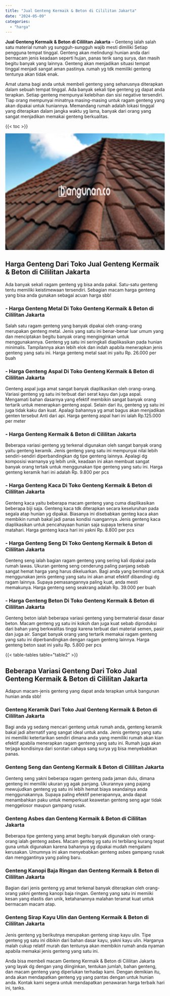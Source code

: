 ```yaml
---
title: "Jual Genteng Kermaik & Beton di Cililitan Jakarta"
date: "2024-05-09"
categories: 
  - "harga"
---
```


**Jual Genteng Kermaik & Beton di Cililitan Jakarta** – Genteng ialah salah satu material rumah yg sungguh-sungguh wajib mesti dimiliki Setiap pengguna tempat tinggal. Genteng akan melindungi hunian anda dari bermacam jenis keadaan seperti hujan, panas terik sang surya, dan masih begitu banyak yang lainnya. Genteng akan menjadikan situasi tempat tinggal menjadi sangat aman pastinya. rumah yg tdk memiliki genteng tentunya akan tidak enak.

Amat utama bagi anda untuk membeli genteng yang seharusnya diterapkan dalam sebuah tempat tinggal. Ada banyak sekali tipe genteng yg dapat anda terapkan. Setiap genteng mempunyai kelebihan dan sisi negative tersendiri. Tiap orang mempunyai minatnya masing-masing untuk ragam genteng yang akan dipakai untuk huniannya. Memandang rumah adalah lokasi tinggal yang diterapkan dalam jangka waktu yg lama, banyak dari orang yang sangat menjadikan memakai genteng berkualitas.

{{< toc >}}

![Jual Genteng Kermaik & Beton di Cililitan Jakarta](/images/genteng-minimalis-murah11.png)

## Harga Genteng Dari Toko Jual Genteng Kermaik & Beton di Cililitan Jakarta

Ada banyak sekali ragam genteng yg bisa anda pakai. Satu-satu genteng tentu memiliki keistimewaan tersendiri. Sebagian macam harga genteng yang bisa anda gunakan sebagai acuan harga sbb!

### \- Harga Genteng Metal Di Toko Genteng Kermaik & Beton di Cililitan Jakarta

Salah satu ragam genteng yang banyak dipakai oleh orang-orang merupakan genteng metal. Jenis yang satu ini benar-benar luar umum yang dan menciptakan begitu banyak orang menginginkan untuk menggunakannya. Genteng yg satu ini seringkali diaplikasikan pada hunian minimalis. Tampilannya akan lebih elok dan indah apabila menerapkan jenis genteng yang satu ini. Harga genteng metal saat ini yaitu Rp. 26.000 per buah

### \- Harga Genteng Aspal Di Toko Genteng Kermaik & Beton di Cililitan Jakarta

Genteng aspal juga amat sangat banyak diaplikasikan oleh orang-orang. Variasi genteng yg satu ini terbuat dari serat kayu dan juga aspal. Mengamati bahan dasarnya yang efektif membikin sangat banyak orang tertarik untuk menerapkan genteng aspal. Selain dari itu, genteng yg satu ini juga tidak kaku dan kuat. Apalagi bahannya yg amat bagus akan menjadikan genten tersebut Anti dari api. Harga genteng aspal hari ini ialah Rp.125.000 per meter

### \- Harga Genteng Kermaik & Beton di Cililitan Jakarta

Beberapa variasi genteng yg terkenal digunakan oleh sangat banyak orang yaitu genteng keramik. Jenis genteng yang satu ini mempunyai nilai lebih sendiri-sendiri diperbandingkan dg tipe genteng lainnya. Apalagi dg komposisi warnanya yg lebih unik, keadaan ini akan membuat sangat banyak orang tertaik untuk menggunakan tipe genteng yang satu ini. Harga genteng keramik hari ini adalah Rp. 9.800 per pcs

### \- Harga Genteng Kaca Di Toko Genteng Kermaik & Beton di Cililitan Jakarta

Genteng kaca yaitu beberapa macam genteng yang cuma diaplikasikan beberapa biji saja. Genteng kaca tdk diterapkan secara keseluruhan pada segala atap hunian yg dipakai. Biasanya ini disebabkan genteg kaca akan membikin rumah bakal jadi panas kondisi ruangannya. Jenis genteng kaca diaplikasikan untuk pencahayaan hunian saja supaya terkena sinar matahari. Harga genteng kaca hari ini yakni Rp. 8.800 per pcs

### \- Harga Genteng Seng Di Toko Genteng Kermaik & Beton di Cililitan Jakarta

Genteng seng ialah bagian ragam genteng yang sering kali dipakai pada rumah lawas. Ukuran genteng seng cenderung paling panjang sebab sangat hemat harga yang harus dikeluarkan. Bagi anda yang berminat untuk menggunakan jenis genteng yang satu ini akan amat efektif dibandingi dg ragam lainnya. Supaya pemasangannya paling kuat, anda mesti memakunya. Harga genteng seng seakrang adalah Rp. 39.000 per buah

### \- Harga Genteng Beton Di Toko Genteng Kermaik & Beton di Cililitan Jakarta

Genteng beton ialah beberapa variasi genteng yang bermaterial dasar dasar beton. Macam genteng yg satu ini kokoh dan juga kuat sebab diproduksi dari bahan yang berkwalitas tinggi karena terbuat dari material semen, pasir dan juga air. Sangat banyak orang yang tertarik memakai ragam genteng yang satu ini diperbandingkan dengan ragam genteng lainnya. Harga genteng beton saat ini yaitu Rp. 5.800 per pcs

{{< table-tables table="table2" >}}

## Beberapa Variasi Genteng Dari Toko Jual Genteng Kermaik & Beton di Cililitan Jakarta

Adapun macam-jenis genteng yang dapat anda terapkan untuk bangunan hunian anda sbb!

### Genteng Keramik Dari Toko Jual Genteng Kermaik & Beton di Cililitan Jakarta

Bagi anda yg sedang mencari genteng untuk rumah anda, genteng keramik bakal jadi alternatif yang sangat ideal untuk anda. Jenis genteng yang satu ini memiliki ketertarikan sendiri dimana anda yang memiliki rumah akan kian efektif apabila menerapkan ragam genteng yang satu ini. Rumah juga akan terjaga kondisinya dari sorotan cahaya sang surya yg bisa menyebabkan panas.

### Genteng Seng dan Genteng Kermaik & Beton di Cililitan Jakarta

Genteng seng yakni beberapa ragam genteng pada jaman dulu, dimana genteng ini memiliki ukuran yg agak panjang. Ukurannya yang pajang mewujudkan genteng yg satu ini lebih hemat biaya seandainya anda menggunakannya. Supaya paling efektif penerapannya, anda dapat menambahkan paku untuk memperkuat keawetan genteng seng agar tidak menggelosor maupun gampang rusak.

### Genteng Asbes dan Genteng Kermaik & Beton di Cililitan Jakarta

Beberapa tipe genteng yang amat begitu banyak digunakan oleh orang-orang ialah genteng asbes. Macam genteg yg satu ini terbilang kurang tepat guna untuk digunakan karena bahannya yg dipakai mudah mengalami kerusakan. Umumnya ini akan menyebabkan genteng asbes gampang rusak dan menggantinya yang paling baru.

### Genteng Kanopi Baja Ringan dan Genteng Kermaik & Beton di Cililitan Jakarta

Bagian dari jenis genteng yg amat terkenal banyak diterapkan oleh orang-orang yakni genteng kanopi baja ringan. Genteng yang satu ini memiiki kesan yang elastis dan unik, ketahanannya malahan teramat kuat untuk bermacam macam atap.

### Genteng Sirap Kayu Ulin dan Genteng Kermaik & Beton di Cililitan Jakarta

Jenis genteng yg berikutnya merupakan genteng sirap kayu ulin. Tipe genteng yg satu ini dibikin dari bahan dasar kayu, yakni kayu ulin. Harganya malah cukup relatif murah dan tentunya akan membikin rumah anda nyaman apabila memakai jenis genteng yang satu ini.

Anda bisa membeli macam Genteng Kermaik & Beton di Cililitan Jakarta yang layak dg dengan yang diinginkan, tentukan jumlah, bahan genteng, dan macam genteng yang diperlukan terhadap kami. Dengan demikian itu, anda akan mendapatkan genteng yg yang pantas dengan untuk hunian anda. Kontak kami segera untuk mendapatkan penawaran harga terbaik hari ini, tanks.
